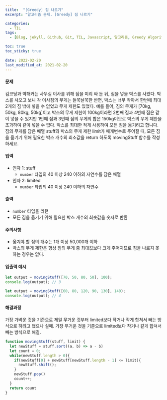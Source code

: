 ```yaml
---
title:  "[Greedy] 짐 나르기"
excerpt: "알고리즘 문제. [Greedy] 짐 나르기"

categories:
  - TIL
tags:
  - [Blog, jekyll, Github, Git, TIL, Javascript, 알고리즘, Greedy Algorithm, 자바스크립트, 백엔드, CS, Computer Science, 코딩테스트, greedy 알고리즘, 그리디 알고리즘, 짐 나르기]

toc: true
toc_sticky: true
 
date: 2022-02-20
last_modified_at: 2021-02-20
---
```


#### 문제
김코딩과 박해커는 사무실 이사를 위해 짐을 미리 싸 둔 뒤, 짐을 넣을 박스를 사왔다. 박스를 사오고 보니 각 이사짐의 무게는 들쭉날쭉한 반면, 박스는 너무 작아서 한번에 최대 2개의 짐 밖에 넣을 수 없었고 무게 제한도 있었다.
예를 들어, 짐의 무게가 [70kg, 50kg, 80kg, 50kg]이고 박스의 무게 제한이 100kg이라면 2번째 짐과 4번째 짐은 같이 넣을 수 있지만 1번째 짐과 3번째 짐의 무게의 합은 150kg이므로 박스의 무게 제한을 초과하여 같이 넣을 수 없다.
박스를 최대한 적게 사용하여 모든 짐을 옮기려고 합니다.
짐의 무게를 담은 배열 stuff와 박스의 무게 제한 limit가 매개변수로 주어질 때, 모든 짐을 옮기기 위해 필요한 박스 개수의 최소값을 return 하도록 movingStuff 함수를 작성하세요.

#### 입력
* 인자 1: stuff
  * `number` 타입의 40 이상 240 이하의 자연수를 담은 배열
* 인자 2: limited
  * `number` 타입의 40 이상 240 이하의 자연수

#### 출력
* `number` 타입을 리턴
* 모든 짐을 옮기기 위해 필요한 박스 개수의 최솟값을 숫자로 반환

#### 주의사항
* 옮겨야 할 짐의 개수는 1개 이상 50,000개 이하
* 박스의 무게 제한은 항상 짐의 무게 중 최대값보다 크게 주어지므로 짐을 나르지 못하는 경우는 없다.

#### 입출력 예시
```javascript
let output = movingStuff([70, 50, 80, 50], 100);
console.log(output); // 3

let output = movingStuff([60, 80, 120, 90, 130], 140);
console.log(output); // 4
```

#### 해결과정
가장 가벼운 것을 기준으로 제일 무거운 것부터 limited보다 작거나 작게 합쳐서 빼는 방식으로 하려고 했으나 실패.
가장 무거운 것을 기준으로 limited보다 작거나 같게 합쳐서 빼는 방식으로 해결.

```javascript
function movingStuff(stuff, limit) {
  let newStuff = stuff.sort((a, b) => a - b)
  let count = 0;
  while(newStuff.length > 0){
    if(newStuff[0] + newStuff[newStuff.length - 1] <= limit){
      newStuff.shift();
    }
    newStuff.pop()
    count++;
  }
  return count
}
```
